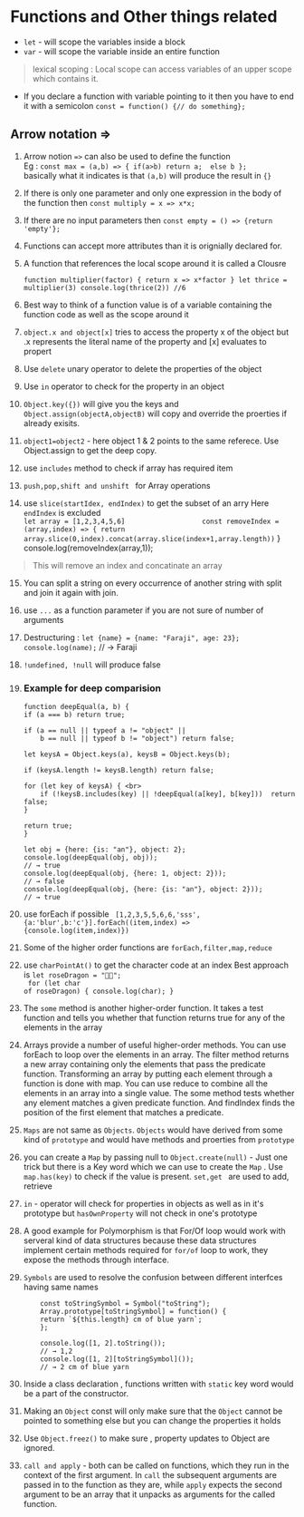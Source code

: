 
# Functions and Other things related

* `let` - will scope the variables inside a block
* `var` - will scope the variable inside an entire function

> lexical scoping : Local scope can access variables of an upper scope which contains it.

* If you declare a function with variable pointing to it then you have to end it with a semicolon 
`const = function() {// do something};`

## Arrow notation =>

1.  Arrow notion `=>` can also be used to define the function <br> Eg :
`const max = (a,b) => { if(a>b) return a; 
else b
};`  <br> basically what it indicates is that `(a,b)` will produce the result in `{}`   
   
2.  If there is only one parameter and only one expression in the body of the function then `const multiply = x => x*x;`

3. If there are no input parameters then `const empty = () => {return 'empty'};`

4.  Functions can accept more attributes than it is orignially declared for.

5. A function that references the local scope around it is called a Clousre <br> 

    `function multiplier(factor) {
return x => x*factor
}
let thrice = multiplier(3)
console.log(thrice(2))
//6
`
6.  Best way to think of a function value is of a variable containing the function code as well as the scope around it

7.  `object.x and object[x]` tries to access the property x of the object but .x represents the literal name of the property and [x] evaluates to propert 

8.  Use `delete` unary operator to delete the properties of the object

9.  Use `in` operator to check for the property in an object
10. `Object.key({})` will give you the keys and `Object.assign(objectA,objectB)` will copy and override the proerties if already exisits.

11. `object1=object2` - here object 1 & 2 points to the same referece. Use Object.assign to get the deep copy.
12. use `includes` method to check if array has required item 

13. `push,pop,shift and unshift ` for Array operations

14. use `slice(startIdex, endIndex)` to get the subset of an arry Here `endIndex` is excluded <br>
    `let array = [1,2,3,4,5,6]                  
    const removeIndex = (array,index) => {
    return array.slice(0,index).concat(array.slice(index+1,array.length))`
}
console.log(removeIndex(array,1));
>   This will remove an index and concatinate an array

15. You can split a string on every occurrence of another string with split and join it again with join.

16. use `...` as a function parameter if you are not sure of number of arguments

17. Destructuring  : `let {name} = {name: "Faraji", age: 23};
console.log(name);`
// → Faraji

18. `!undefined, !null` will produce false

19. ### Example for deep comparision
        
        function deepEqual(a, b) { 
        if (a === b) return true;
        
        if (a == null || typeof a != "object" ||
            b == null || typeof b != "object") return false;

        let keysA = Object.keys(a), keysB = Object.keys(b);

        if (keysA.length != keysB.length) return false;

        for (let key of keysA) { <br>
            if (!keysB.includes(key) || !deepEqual(a[key], b[key]))  return false;
        }

        return true;
        }

        let obj = {here: {is: "an"}, object: 2};
        console.log(deepEqual(obj, obj));
        // → true
        console.log(deepEqual(obj, {here: 1, object: 2}));
        // → false
        console.log(deepEqual(obj, {here: {is: "an"}, object: 2}));
        // → true

20. use forEach if possible `
[1,2,3,5,5,6,6,'sss',{a:'blur',b:'c'}].forEach((item,index) => {console.log(item,index)})`

21. Some of the higher order functions are `forEach,filter,map,reduce`
22. use `charPointAt()` to get the character code at an index
            Best approach is 
            <code>let roseDragon = "🌹🐉"; <br>
            for (let char of roseDragon) {
            console.log(char);
            } </code>

23. The `some` method is another higher-order function. It takes a test function and tells you whether that function returns true for any of the elements in the array

24. Arrays provide a number of useful higher-order methods. You can use forEach to loop over the elements in an array. The filter method returns a new array containing only the elements that pass the predicate function. Transforming an array by putting each element through a function is done with map. You can use reduce to combine all the elements in an array into a single value. The some method tests whether any element matches a given predicate function. And findIndex finds the position of the first element that matches a predicate.



24. `Maps` are not same as `Objects`. `Objects` would have derived from some kind of `prototype` and would have methods and proerties from `prototype`

25. you can create a `Map` by passing null to `Object.create(null)`  - Just one trick but there is a Key word which we can use to create the `Map` . Use `map.has(key)` to check if the value is present. `set,get ` are used to add, retrieve 

26. `in` - operator will check for properties in objects as well as in it's prototype but `hasOwnProperty` will not check in one's prototype

27. A good example for Polymorphism is that For/Of loop would work with serveral kind of data structures because these data structures implement certain methods required for `for/of` loop to work, they expose the methods through interface.

28. `Symbols` are used to resolve the confusion between different interfces having same names

            const toStringSymbol = Symbol("toString");
            Array.prototype[toStringSymbol] = function() {
            return `${this.length} cm of blue yarn`;
            };

            console.log([1, 2].toString());
            // → 1,2
            console.log([1, 2][toStringSymbol]());
            // → 2 cm of blue yarn
29. Inside a class declaration , functions written with `static` key word would be a part of the constructor.
30. Making an `Object` const will only make sure that the `Object` cannot be pointed to something else but you can change the properties it holds
31. Use `Object.freez()` to make sure , property updates to Object are ignored.
32. `call and apply` - both can be called on functions, which they run in the context of the first argument. In `call` the subsequent arguments are passed in to the function as they are, while `apply` expects the second argument to be an array that it unpacks as arguments for the called function.

